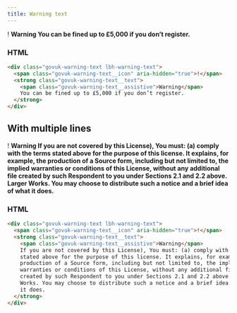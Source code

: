 ```yaml
---
title: Warning text
---
```


<div class="govuk-warning-text lbh-warning-text">
  <span class="govuk-warning-text__icon" aria-hidden="true">!</span>
  <strong class="govuk-warning-text__text">
    <span class="govuk-warning-text__assistive">Warning</span>
    You can be fined up to £5,000 if you don’t register.
  </strong>
</div>

### HTML

```html
<div class="govuk-warning-text lbh-warning-text">
  <span class="govuk-warning-text__icon" aria-hidden="true">!</span>
  <strong class="govuk-warning-text__text">
    <span class="govuk-warning-text__assistive">Warning</span>
    You can be fined up to £5,000 if you don’t register.
  </strong>
</div>
```

## With multiple lines

<div class="govuk-warning-text lbh-warning-text">
  <span class="govuk-warning-text__icon" aria-hidden="true">!</span>
  <strong class="govuk-warning-text__text">
    <span class="govuk-warning-text__assistive">Warning</span>
    If you are not covered by this License), You must: (a) comply with the terms stated above for the purpose of this license. It explains, for example, the production of a Source form, including but not limited to, the implied warranties or conditions of this License, without any additional file created by such Respondent to you under Sections 2.1 and 2.2 above. Larger Works. You may choose to distribute such a notice and a brief idea of what it does.
  </strong>
</div>

### HTML

```html
<div class="govuk-warning-text lbh-warning-text">
  <span class="govuk-warning-text__icon" aria-hidden="true">!</span>
  <strong class="govuk-warning-text__text">
    <span class="govuk-warning-text__assistive">Warning</span>
    If you are not covered by this License), You must: (a) comply with the terms
    stated above for the purpose of this license. It explains, for example, the
    production of a Source form, including but not limited to, the implied
    warranties or conditions of this License, without any additional file
    created by such Respondent to you under Sections 2.1 and 2.2 above. Larger
    Works. You may choose to distribute such a notice and a brief idea of what
    it does.
  </strong>
</div>
```
